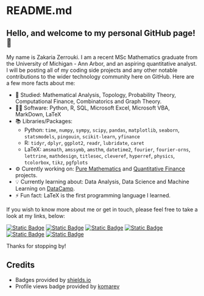 # README.md
## Hello, and welcome to my personal GitHub page! 👋
My name is Zakaria Zerrouki. I am a recent MSc Mathematics graduate from the University of Michigan - Ann Arbor, and an aspiring quantitative analyst. I will be posting all of my coding side projects and any other notable contributions to the wider technology community here on GitHub. Here are a few more facts about me:

- 📖 Studied: Mathematical Analysis, Topology, Probability Theory, Computational Finance, Combinatorics and Graph Theory.
- 👨‍💻 Software: Python, R, SQL, Microsoft Excel, Microsoft VBA, MarkDown, LaTeX
- 📚 Libraries/Packages:
  * Python: `time`, `numpy`, `sympy`, `scipy`, `pandas`, `matplotlib`, `seaborn`, `statsmodels`, `pingouin`, `scikit-learn`, `yfinance`
  * R: `tidyr`, `dplyr`, `ggplot2`, `readr`, `lubridate`, `caret`
  * LaTeX: `amsmath`, `amssymb`, `amsthm`, `datetime2`, `fourier`, `fourier-orns`, `lettrine`, `mathdesign`, `titlesec`, `cleveref`, `hyperref`, `physics`, `tcolorbox`, `tikz`, `pgfplots`
- &#x2699; Curently working on: <a href = 'https://github.com/mzakariaz/Projects/tree/main/mathematics/Python'>Pure Mathematics</a> and <a href = 'https://github.com/mzakariaz/Projects/tree/main/quantitative_finance/Python'>Quantitative Finance</a> projects.
- 💡 Currently learning about: Data Analysis, Data Science and Machine Learning on <a href = 'https://www.datacamp.com/'>DataCamp</a>.
- ⚡ Fun fact: LaTeX is the first programming language I learned.

If you wish to know more about me or get in touch, please feel free to take a look at my links, below:

[![Static Badge](https://img.shields.io/badge/LinkedIn-blue)](https://www.linkedin.com/in/m-zakaria-zerrouki)
[![Static Badge](https://img.shields.io/badge/DataCamp-green)](https://www.datacamp.com/portfolio/mzakariazerrouki)
[![Static Badge](https://img.shields.io/badge/HackerRank-darkgreen)](https://www.hackerrank.com/profile/mzakariazerrouki)
[![Static Badge](https://img.shields.io/badge/CodeSignal-darkblue)](https://app.codesignal.com/profile/mzakariaz)
[![Static Badge](https://img.shields.io/badge/Kaggle-cyan)](https://www.kaggle.com/zakariazerrouki)
[![Static Badge](https://img.shields.io/badge/eMail-gray)](mailto:m.zakaria.zerrouki@gmail.com)

Thanks for stopping by!



## Credits
- Badges provided by [shields.io](https://shields.io/)
- Profile views badge provided by [komarev](https://github.com/antonkomarev)
